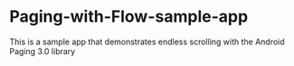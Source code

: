 # Paging-with-Flow-sample-app
This is a sample app that demonstrates endless scrolling with the Android Paging 3.0 library 
